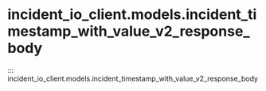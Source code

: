 # incident_io_client.models.incident_timestamp_with_value_v2_response_body

::: incident_io_client.models.incident_timestamp_with_value_v2_response_body

